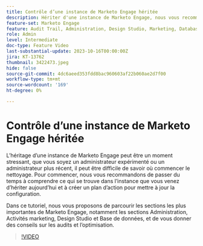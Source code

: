 ```yaml
---
title: Contrôle d’une instance de Marketo Engage héritée
description: Hériter d'une instance de Marketo Engage, nous vous recommandons de passer du temps à comprendre ce qui se trouve dans l'instance et de créer un plan d'action pour mettre à jour la configuration. Ce tutoriel couvre les sections les plus importantes de Marketo Engage, y compris l’administration, les activités marketing, Design Studio et la base de données, et vous fournit des conseils sur le contrôle et l’optimisation en cours de route.
feature-set: Marketo Engage
feature: Audit Trail, Administration, Design Studio, Marketing, Database
role: Admin
level: Intermediate
doc-type: Feature Video
last-substantial-update: 2023-10-16T00:00:00Z
jira: KT-13762
thumbnail: 3422473.jpeg
hide: false
source-git-commit: 4dc6aeed353fdd8bac960603af22b060ae2d7f00
workflow-type: tm+mt
source-wordcount: '169'
ht-degree: 0%

---
```



# Contrôle d’une instance de Marketo Engage héritée

L’héritage d’une instance de Marketo Engage peut être un moment stressant, que vous soyez un administrateur expérimenté ou un administrateur plus récent, il peut être difficile de savoir où commencer le nettoyage. Pour commencer, nous vous recommandons de passer du temps à comprendre ce qui se trouve dans l’instance que vous venez d’hériter aujourd’hui et à créer un plan d’action pour mettre à jour la configuration.

Dans ce tutoriel, nous vous proposons de parcourir les sections les plus importantes de Marketo Engage, notamment les sections Administration, Activités marketing, Design Studio et Base de données, et de vous donner des conseils sur les audits et l’optimisation.

>[!VIDEO](https://video.tv.adobe.com/v/3422473/?learn=on)